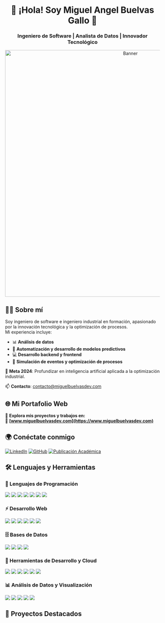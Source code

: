 <!-- Encabezado -->
<h1 align="center">👋 ¡Hola! Soy Miguel Angel Buelvas Gallo 🚀</h1>
<h3 align="center">Ingeniero de Software | Analista de Datos | Innovador Tecnológico</h3>

<!-- Banner -->
<p align="center">
  <img src="https://github.com/miguelbuelvasdev/miguelbuelvasdev/blob/main/banner.png" alt="Banner" width="800px">
</p>

<!-- Acerca de mí -->
## 🙋‍♂️ Sobre mí
Soy ingeniero de software e ingeniero industrial en formación, apasionado por la innovación tecnológica y la optimización de procesos.  
Mi experiencia incluye:

- 📊 **Análisis de datos** 
- 🤖 **Automatización y desarrollo de modelos predictivos**
- 💻 **Desarrollo backend y frontend**
- 🚀 **Simulación de eventos y optimización de procesos** 

🎯 **Meta 2024**: Profundizar en inteligencia artificial aplicada a la optimización industrial.

📫 **Contacto**: [contacto@miguelbuelvasdev.com](mailto:contacto@miguelbuelvasdev.com)

<!-- Portafolio -->
## 🌐 Mi Portafolio Web
📌 **Explora mis proyectos y trabajos en:**  
🔗 **[www.miguelbuelvasdev.com](https://www.miguelbuelvasdev.com)**  

<!-- Redes Sociales -->
## 🌍 Conéctate conmigo
[![LinkedIn](https://img.shields.io/badge/LinkedIn-blue?style=for-the-badge&logo=linkedin)](https://linkedin.com/in/miguelbuelvasdev)
[![GitHub](https://img.shields.io/badge/GitHub-black?style=for-the-badge&logo=github)](https://github.com/miguelbuelvasdev)
[![Publicación Académica](https://img.shields.io/badge/Paper-orange?style=for-the-badge&logo=readme)](https://revistascientificas.cuc.edu.co/bilo/article/view/6116)

<!-- Estadísticas -->
<!-- ## 📊 GitHub Stats
<p align="center">
  <img src="https://github-readme-stats.vercel.app/api?username=miguelbuelvasdev&show_icons=true&theme=dark" alt="GitHub Stats">
</p> -->

<!-- Lenguajes y Herramientas -->
## 🛠️ Lenguajes y Herramientas

### 📌 Lenguajes de Programación
<p align="left">
  <img src="https://img.shields.io/badge/-Python-3776AB?style=flat&logo=python&logoColor=white" />
  <img src="https://img.shields.io/badge/-R-276DC3?style=flat&logo=r&logoColor=white" />
  <img src="https://img.shields.io/badge/-SQL-4479A1?style=flat&logo=postgresql&logoColor=white" />
  <img src="https://img.shields.io/badge/-Java-007396?style=flat&logo=java&logoColor=white" />
  <img src="https://img.shields.io/badge/-JavaScript-F7DF1E?style=flat&logo=javascript&logoColor=black" />
  <img src="https://img.shields.io/badge/-TypeScript-3178C6?style=flat&logo=typescript&logoColor=white" />
  <img src="https://img.shields.io/badge/-C++-00599C?style=flat&logo=cplusplus&logoColor=white" />
</p>

### ⚡ Desarrollo Web
<p align="left">
  <img src="https://img.shields.io/badge/-Django-092E20?style=flat&logo=django&logoColor=white" />
  <img src="https://img.shields.io/badge/-Flask-000000?style=flat&logo=flask&logoColor=white" />
  <img src="https://img.shields.io/badge/-React-61DAFB?style=flat&logo=react&logoColor=black" />
  <img src="https://img.shields.io/badge/-Next.js-000000?style=flat&logo=next.js&logoColor=white" />
  <img src="https://img.shields.io/badge/-Node.js-339933?style=flat&logo=node.js&logoColor=white" />
  <img src="https://img.shields.io/badge/-Express.js-000000?style=flat&logo=express&logoColor=white" />
</p>

### 🗄️ Bases de Datos
<p align="left">
  <img src="https://img.shields.io/badge/-PostgreSQL-336791?style=flat&logo=postgresql&logoColor=white" />
  <img src="https://img.shields.io/badge/-MySQL-4479A1?style=flat&logo=mysql&logoColor=white" />
  <img src="https://img.shields.io/badge/-MongoDB-47A248?style=flat&logo=mongodb&logoColor=white" />
  <img src="https://img.shields.io/badge/-SQLite-003B57?style=flat&logo=sqlite&logoColor=white" />
</p>

### 🚀 Herramientas de Desarrollo y Cloud
<p align="left">
  <img src="https://img.shields.io/badge/-Git-F05032?style=flat&logo=git&logoColor=white" />
  <img src="https://img.shields.io/badge/-Docker-2496ED?style=flat&logo=docker&logoColor=white" />
  <img src="https://img.shields.io/badge/-Kubernetes-326CE5?style=flat&logo=kubernetes&logoColor=white" />
  <img src="https://img.shields.io/badge/-AWS-232F3E?style=flat&logo=amazon-aws&logoColor=white" />
  <img src="https://img.shields.io/badge/-Azure-0078D4?style=flat&logo=microsoft-azure&logoColor=white" />
  <img src="https://img.shields.io/badge/-Google%20Cloud-4285F4?style=flat&logo=google-cloud&logoColor=white" />
</p>

### 📊 Análisis de Datos y Visualización
<p align="left">
  <img src="https://img.shields.io/badge/-Power%20BI-F2C811?style=flat&logo=power-bi&logoColor=black" />
  <img src="https://img.shields.io/badge/-Tableau-E97627?style=flat&logo=tableau&logoColor=white" />
  <img src="https://img.shields.io/badge/-Pandas-150458?style=flat&logo=pandas&logoColor=white" />
  <img src="https://img.shields.io/badge/-NumPy-013243?style=flat&logo=numpy&logoColor=white" />
  <img src="https://img.shields.io/badge/-Matplotlib-11557C?style=flat&logo=matplotlib&logoColor=white" />
</p>

<!-- Repositorios Destacados -->
## 🚀 Proyectos Destacados
<!-- [![Proyecto 1](https://github-readme-stats.vercel.app/api/pin/?username=miguelbuelvasdev&repo=proyecto-1&theme=dark)](https://github.com/miguelbuelvasdev/proyecto-1)
[![Proyecto 2](https://github-readme-stats.vercel.app/api/pin/?username=miguelbuelvasdev&repo=proyecto-2&theme=dark)](https://github.com/miguelbuelvasdev/proyecto-2)-->

